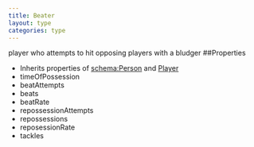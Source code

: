 ```yaml
---
title: Beater
layout: type
categories: type
---
```

player who attempts to hit opposing players with a bludger 
##Properties
* Inherits properties of [schema:Person](http://schema.org/Person) and [Player](Player)
* timeOfPossession
* beatAttempts
* beats
* beatRate
* repossessionAttempts
* repossessions
* reposessionRate
* tackles

